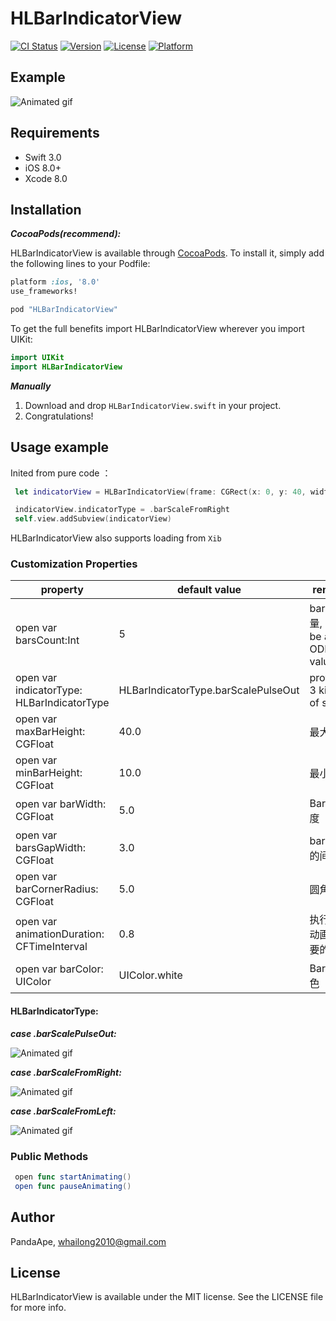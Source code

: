# HLBarIndicatorView

[![CI Status](http://img.shields.io/travis/PandaApe/HLBarIndicatorView.svg?style=flat)](https://travis-ci.org/PandaApe/HLBarIndicatorView)
[![Version](https://img.shields.io/cocoapods/v/HLBarIndicatorView.svg?style=flat)](http://cocoapods.org/pods/HLBarIndicatorView)
[![License](https://img.shields.io/cocoapods/l/HLBarIndicatorView.svg?style=flat)](http://cocoapods.org/pods/HLBarIndicatorView)
[![Platform](https://img.shields.io/cocoapods/p/HLBarIndicatorView.svg?style=flat)](http://cocoapods.org/pods/HLBarIndicatorView)

## Example

<img src="gif/loading.gif" alt="Animated gif">

## Requirements

- Swift 3.0
- iOS 8.0+
- Xcode 8.0

## Installation

***CocoaPods(recommend):***

HLBarIndicatorView is available through [CocoaPods](http://cocoapods.org). To install
it, simply add the following lines to your Podfile:

```ruby
platform :ios, '8.0'
use_frameworks!

pod "HLBarIndicatorView"

```
To get the full benefits import HLBarIndicatorView wherever you import UIKit:

```swift
import UIKit
import HLBarIndicatorView
```

***Manually***

1. Download and drop ```HLBarIndicatorView.swift``` in your project.
2. Congratulations!


## Usage example

Inited from pure code ：

```swift
 let indicatorView = HLBarIndicatorView(frame: CGRect(x: 0, y: 40, width: UIScreen.main.bounds.width, height: 80))

 indicatorView.indicatorType = .barScaleFromRight
 self.view.addSubview(indicatorView)
```

HLBarIndicatorView also supports loading from ```Xib```

### Customization Properties

| property | default value | remark |
|------|----|---|
|open var barsCount:Int	|5| bar的数量, Must be an ODD Int value |
|open var indicatorType: HLBarIndicatorType| HLBarIndicatorType.barScalePulseOut| provides 3 kinds of styles|
|open var maxBarHeight: CGFloat |40.0| 最大高度|        
|open var minBarHeight: CGFloat   |10.0|  最小高度|           
|open var barWidth: CGFloat   |5.0|  Bar 的宽度|               
|open var barsGapWidth: CGFloat   |3.0|  bar之间的间隔           
|open var barCornerRadius: CGFloat   |5.0|  圆角|        
|open var animationDuration: CFTimeInterval |0.8|执行一次动画所需要的时间
|open var barColor: UIColor  |UIColor.white| Bar的颜色 |

#### HLBarIndicatorType:

***case .barScalePulseOut:***

<img src="gif/pulse.gif" alt="Animated gif">

***case .barScaleFromRight:***

<img src="gif/r2l.gif" alt="Animated gif">

***case .barScaleFromLeft:***

<img src="gif/l2r.gif" alt="Animated gif">


### Public Methods

```swift
 open func startAnimating()
 open func pauseAnimating()
```

## Author

PandaApe, whailong2010@gmail.com

## License

HLBarIndicatorView is available under the MIT license. See the LICENSE file for more info.
